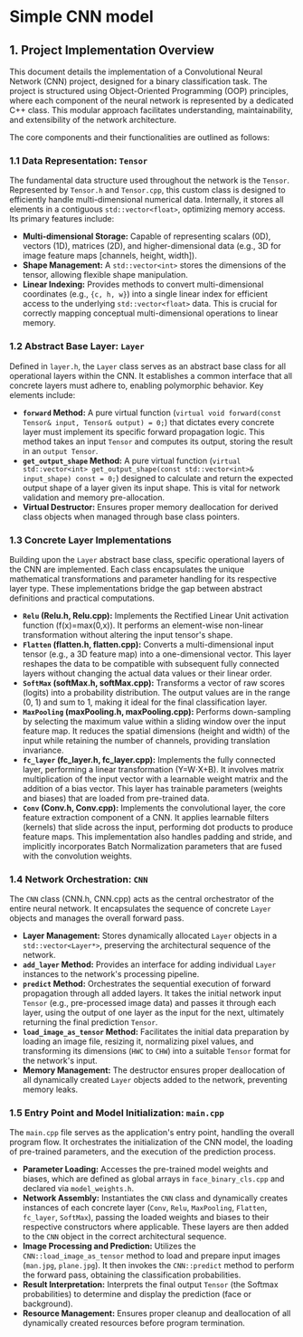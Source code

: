 # Simple CNN model
## 1. Project Implementation Overview

This document details the implementation of a Convolutional Neural Network (CNN) project, designed for a binary classification task. The project is structured using Object-Oriented Programming (OOP) principles, where each component of the neural network is represented by a dedicated C++ class. This modular approach facilitates understanding, maintainability, and extensibility of the network architecture.

The core components and their functionalities are outlined as follows:

### 1.1 Data Representation: `Tensor`

The fundamental data structure used throughout the network is the `Tensor`. Represented by `Tensor.h` and `Tensor.cpp`, this custom class is designed to efficiently handle multi-dimensional numerical data. Internally, it stores all elements in a contiguous `std::vector<float>`, optimizing memory access. Its primary features include:

- **Multi-dimensional Storage:** Capable of representing scalars (0D), vectors (1D), matrices (2D), and higher-dimensional data (e.g., 3D for image feature maps [channels, height, width]).
- **Shape Management:** A `std::vector<int>` stores the dimensions of the tensor, allowing flexible shape manipulation.
- **Linear Indexing:** Provides methods to convert multi-dimensional coordinates (e.g., `{c, h, w}`) into a single linear index for efficient access to the underlying `std::vector<float>` data. This is crucial for correctly mapping conceptual multi-dimensional operations to linear memory.

### 1.2 Abstract Base Layer: `Layer`

Defined in `layer.h`, the `Layer` class serves as an abstract base class for all operational layers within the CNN. It establishes a common interface that all concrete layers must adhere to, enabling polymorphic behavior. Key elements include:

- **`forward` Method:** A pure virtual function (`virtual void forward(const Tensor& input, Tensor& output) = 0;`) that dictates every concrete layer must implement its specific forward propagation logic. This method takes an input `Tensor` and computes its output, storing the result in an `output Tensor`.
- **`get_output_shape` Method:** A pure virtual function (`virtual std::vector<int> get_output_shape(const std::vector<int>& input_shape) const = 0;`) designed to calculate and return the expected output shape of a layer given its input shape. This is vital for network validation and memory pre-allocation.
- **Virtual Destructor:** Ensures proper memory deallocation for derived class objects when managed through base class pointers.

### 1.3 Concrete Layer Implementations

Building upon the `Layer` abstract base class, specific operational layers of the CNN are implemented. Each class encapsulates the unique mathematical transformations and parameter handling for its respective layer type. These implementations bridge the gap between abstract definitions and practical computations.

- **`Relu` (Relu.h, Relu.cpp):** Implements the Rectified Linear Unit activation function (f(x)=max(0,x)). It performs an element-wise non-linear transformation without altering the input tensor's shape.
- **`Flatten` (flatten.h, flatten.cpp):** Converts a multi-dimensional input tensor (e.g., a 3D feature map) into a one-dimensional vector. This layer reshapes the data to be compatible with subsequent fully connected layers without changing the actual data values or their linear order.
- **`SoftMax` (softMax.h, softMax.cpp):** Transforms a vector of raw scores (logits) into a probability distribution. The output values are in the range (0, 1) and sum to 1, making it ideal for the final classification layer.
- **`MaxPooling` (maxPooling.h, maxPooling.cpp):** Performs down-sampling by selecting the maximum value within a sliding window over the input feature map. It reduces the spatial dimensions (height and width) of the input while retaining the number of channels, providing translation invariance.
- **`fc_layer` (fc_layer.h, fc_layer.cpp):** Implements the fully connected layer, performing a linear transformation (Y=W⋅X+B). It involves matrix multiplication of the input vector with a learnable weight matrix and the addition of a bias vector. This layer has trainable parameters (weights and biases) that are loaded from pre-trained data.
- **`Conv` (Conv.h, Conv.cpp):** Implements the convolutional layer, the core feature extraction component of a CNN. It applies learnable filters (kernels) that slide across the input, performing dot products to produce feature maps. This implementation also handles padding and stride, and implicitly incorporates Batch Normalization parameters that are fused with the convolution weights.

### 1.4 Network Orchestration: `CNN`

The `CNN` class (CNN.h, CNN.cpp) acts as the central orchestrator of the entire neural network. It encapsulates the sequence of concrete `Layer` objects and manages the overall forward pass.

- **Layer Management:** Stores dynamically allocated `Layer` objects in a `std::vector<Layer*>`, preserving the architectural sequence of the network.
- **`add_layer` Method:** Provides an interface for adding individual `Layer` instances to the network's processing pipeline.
- **`predict` Method:** Orchestrates the sequential execution of forward propagation through all added layers. It takes the initial network input `Tensor` (e.g., pre-processed image data) and passes it through each layer, using the output of one layer as the input for the next, ultimately returning the final prediction `Tensor`.
- **`load_image_as_tensor` Method:** Facilitates the initial data preparation by loading an image file, resizing it, normalizing pixel values, and transforming its dimensions (`HWC` to `CHW`) into a suitable `Tensor` format for the network's input.
- **Memory Management:** The destructor ensures proper deallocation of all dynamically created `Layer` objects added to the network, preventing memory leaks.

### 1.5 Entry Point and Model Initialization: `main.cpp`

The `main.cpp` file serves as the application's entry point, handling the overall program flow. It orchestrates the initialization of the CNN model, the loading of pre-trained parameters, and the execution of the prediction process.

- **Parameter Loading:** Accesses the pre-trained model weights and biases, which are defined as global arrays in `face_binary_cls.cpp` and declared via `model_weights.h`.
- **Network Assembly:** Instantiates the `CNN` class and dynamically creates instances of each concrete layer (`Conv`, `Relu`, `MaxPooling`, `Flatten`, `fc_layer`, `SoftMax`), passing the loaded weights and biases to their respective constructors where applicable. These layers are then added to the `CNN` object in the correct architectural sequence.
- **Image Processing and Prediction:** Utilizes the `CNN::load_image_as_tensor` method to load and prepare input images (`man.jpg`, `plane.jpg`). It then invokes the `CNN::predict` method to perform the forward pass, obtaining the classification probabilities.
- **Result Interpretation:** Interprets the final output `Tensor` (the Softmax probabilities) to determine and display the prediction (face or background).
- **Resource Management:** Ensures proper cleanup and deallocation of all dynamically created resources before program termination.
